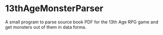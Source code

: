 # 13thAgeMonsterParser
A small program to parse source book PDF for the 13th Age RPG game and get monsters out of them in data forma. 
